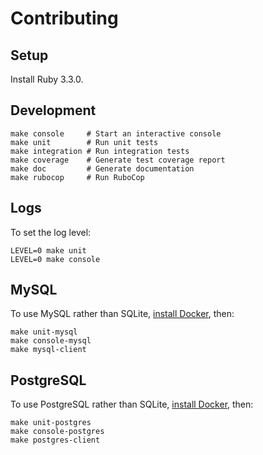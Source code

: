 # Contributing

## Setup

Install Ruby 3.3.0.

## Development

```shell
make console     # Start an interactive console
make unit        # Run unit tests
make integration # Run integration tests
make coverage    # Generate test coverage report
make doc         # Generate documentation
make rubocop     # Run RuboCop
```

## Logs

To set the log level:

```shell
LEVEL=0 make unit
LEVEL=0 make console
```

## MySQL

To use MySQL rather than SQLite, [install Docker](https://docs.docker.com/get-docker), then:

```shell
make unit-mysql
make console-mysql
make mysql-client
```

## PostgreSQL

To use PostgreSQL rather than SQLite, [install Docker](https://docs.docker.com/get-docker), then:

```shell
make unit-postgres
make console-postgres
make postgres-client
```
